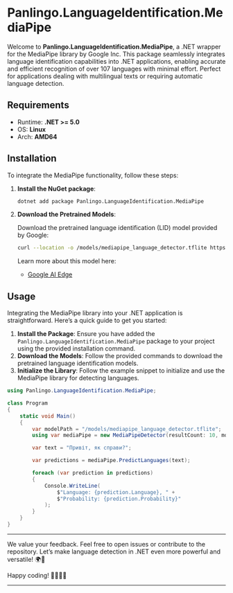﻿# Panlingo.LanguageIdentification.MediaPipe

Welcome to **Panlingo.LanguageIdentification.MediaPipe**, a .NET wrapper for the MediaPipe library by Google Inc. This package seamlessly integrates language identification capabilities into .NET applications, enabling accurate and efficient recognition of over 107 languages with minimal effort. Perfect for applications dealing with multilingual texts or requiring automatic language detection.

## Requirements

- Runtime: **.NET >= 5.0**
- OS: **Linux**
- Arch: **AMD64**

## Installation

To integrate the MediaPipe functionality, follow these steps:

1. **Install the NuGet package**:

   ```sh
   dotnet add package Panlingo.LanguageIdentification.MediaPipe
   ```

2. **Download the Pretrained Models**:

   Download the pretrained language identification (LID) model provided by Google:

     ```sh
     curl --location -o /models/mediapipe_language_detector.tflite https://storage.googleapis.com/mediapipe-models/language_detector/language_detector/float32/1/language_detector.tflite
     ```

   Learn more about this model here:
   - [Google AI Edge](https://ai.google.dev/edge/mediapipe/solutions/text/language_detector)

## Usage

Integrating the MediaPipe library into your .NET application is straightforward. Here’s a quick guide to get you started:

1. **Install the Package**: Ensure you have added the `Panlingo.LanguageIdentification.MediaPipe` package to your project using the provided installation command.
2. **Download the Models**: Follow the provided commands to download the pretrained language identification models.
3. **Initialize the Library**: Follow the example snippet to initialize and use the MediaPipe library for detecting languages.

```csharp
using Panlingo.LanguageIdentification.MediaPipe;

class Program
{
    static void Main()
    {
        var modelPath = "/models/mediapipe_language_detector.tflite";
        using var mediaPipe = new MediaPipeDetector(resultCount: 10, modelPath: modelPath);

        var text = "Привіт, як справи?";

        var predictions = mediaPipe.PredictLanguages(text);

        foreach (var prediction in predictions)
        {
            Console.WriteLine(
                $"Language: {prediction.Language}, " +
                $"Probability: {prediction.Probability}"
            );
        }
    }
}
```

---

We value your feedback. Feel free to open issues or contribute to the repository. Let’s make language detection in .NET even more powerful and versatile! 🌍📝

Happy coding! 👩‍💻👨‍💻

---

